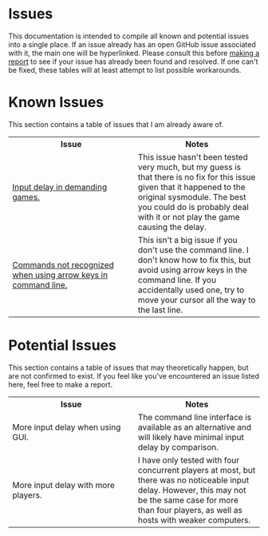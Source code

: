 # Issues
This documentation is intended to compile all known and potential issues into a 
single place. If an issue already has an open GitHub issue associated with it, 
the main one will be hyperlinked. Please consult this before
[making a report](https://github.com/kenesu-h/sys-hidplus-client-rs/issues)
to see if your issue has already been found and resolved. If one can't be fixed,
these tables will at least attempt to list possible workarounds.

# Known Issues
This section contains a table of issues that I am already aware of.

<table style="width: 100%">
  <tr>
    <th style="width: 50%">Issue</th>
    <th style="width: 50%">Notes</th>
  </tr>
  <tr>
    <td>
      <a href="https://github.com/kenesu-h/sys-hidplus-client-rs/issues/">
        Input delay in demanding games.
      </a>
    </td>
    <td>
      This issue hasn't been tested very much, but my guess is that there is no 
      fix for this issue given that it happened to the original sysmodule. The 
      best you could do is probably deal with it or not play the game causing 
      the delay. 
    </td>
  </tr>
  <tr>
    <td>
      <a href="https://github.com/kenesu-h/sys-hidplus-client-rs/issues/1">
        Commands not recognized when using arrow keys in command line.
      </a>
    </td>
    <td>
      This isn't a big issue if you don't use the command line. I don't know 
      how to fix this, but avoid using arrow keys in the command line. If you
      accidentally used one, try to move your cursor all the way to the last
      line.
    </td>
  </tr>
</table>

# Potential Issues
This section contains a table of issues that may theoretically happen, but are
not confirmed to exist. If you feel like you've encountered an issue listed
here, feel free to make a report.

<table style="width: 100%">
  <tr>
    <th style="width: 50%">Issue</th>
    <th style="width: 50%">Notes</th>
  </tr>
  <tr>
    <td>More input delay when using GUI.</td>
    <td>
      The command line interface is available as an alternative and will likely
      have minimal input delay by comparison.
    </td>
  </tr>
  <tr>
    <td>More input delay with more players.</td>
    <td>
      I have only tested with four concurrent players at most, but there was no
      noticeable input delay. However, this may not be the same case for more 
      than four players, as well as hosts with weaker computers.
  </tr>
</table>